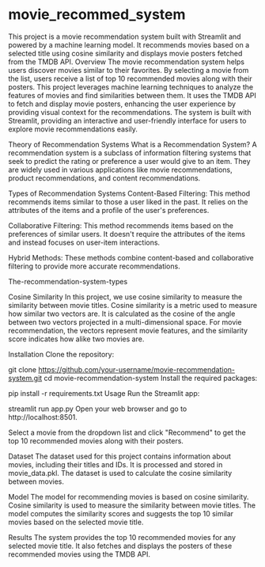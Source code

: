 # movie_recommed_system
This project is a movie recommendation system built with Streamlit and powered by a machine learning model. It recommends movies based on a selected title using cosine similarity and displays movie posters fetched from the TMDB API.
Overview
The movie recommendation system helps users discover movies similar to their favorites. By selecting a movie from the list, users receive a list of top 10 recommended movies along with their posters. This project leverages machine learning techniques to analyze the features of movies and find similarities between them. It uses the TMDB API to fetch and display movie posters, enhancing the user experience by providing visual context for the recommendations. The system is built with Streamlit, providing an interactive and user-friendly interface for users to explore movie recommendations easily.

Theory of Recommendation Systems
What is a Recommendation System?
A recommendation system is a subclass of information filtering systems that seek to predict the rating or preference a user would give to an item. They are widely used in various applications like movie recommendations, product recommendations, and content recommendations.

Types of Recommendation Systems
Content-Based Filtering: This method recommends items similar to those a user liked in the past. It relies on the attributes of the items and a profile of the user's preferences.

Collaborative Filtering: This method recommends items based on the preferences of similar users. It doesn't require the attributes of the items and instead focuses on user-item interactions.

Hybrid Methods: These methods combine content-based and collaborative filtering to provide more accurate recommendations.

The-recommendation-system-types

Cosine Similarity
In this project, we use cosine similarity to measure the similarity between movie titles. Cosine similarity is a metric used to measure how similar two vectors are. It is calculated as the cosine of the angle between two vectors projected in a multi-dimensional space. For movie recommendation, the vectors represent movie features, and the similarity score indicates how alike two movies are.

Installation
Clone the repository:

git clone https://github.com/your-username/movie-recommendation-system.git
cd movie-recommendation-system
Install the required packages:

pip install -r requirements.txt
Usage
Run the Streamlit app:

streamlit run app.py
Open your web browser and go to http://localhost:8501.

Select a movie from the dropdown list and click "Recommend" to get the top 10 recommended movies along with their posters.

Dataset
The dataset used for this project contains information about movies, including their titles and IDs. It is processed and stored in movie_data.pkl. The dataset is used to calculate the cosine similarity between movies.

Model
The model for recommending movies is based on cosine similarity. Cosine similarity is used to measure the similarity between movie titles. The model computes the similarity scores and suggests the top 10 similar movies based on the selected movie title.

Results
The system provides the top 10 recommended movies for any selected movie title. It also fetches and displays the posters of these recommended movies using the TMDB API.

